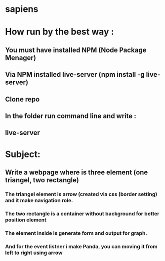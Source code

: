 # sapiens

# How run by the best way :
 ## You must have installed NPM (Node Package Menager)
 ## Via NPM installed live-server (npm install -g live-server)
 ## Clone repo
 ## In the folder run command line and write :
 ## live-server
  
# Subject:
  ## Write a webpage where is three element (one triangel, two rectangle)
  ### The triangel element is arrow (created via css (border setting) and it make navigation role.
  ### The two rectangle is a container without background for better position element 
  ### The element inside is generate form and output for graph.
  ### And for the event listner i make Panda, you can moving it from left to right using arrow
  
